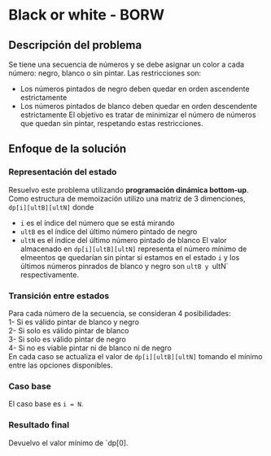 # Black or white - BORW 

## Descripción del problema

Se tiene una secuencia de números y se debe asignar un color a cada número: negro, blanco o sin pintar. Las restricciones son: <br>
- Los números pintados de negro deben quedar en orden ascendente estrictamente
- Los números pintados de blanco deben quedar en orden descendente estrictamente
El objetivo es tratar de minimizar el número de números que quedan sin pintar, respetando estas restricciones.

## Enfoque de la solución

### Representación del estado 
Resuelvo este problema utilizando **programación dinámica bottom-up**. Como estructura de memoización utilizo una matriz de 3 dimenciones, `dp[i][ultB][ultN]` donde 
- `i` es el índice del número que se está mirando
- `ultB` es el índice del último número pintado de negro
- `ultN` es el índice del último número pintado de blanco
El valor almacenado en `dp[i][ultB][ultN]` representa el número mínimo de elmeentos qe quedarían sin pintar si estamos en el estado `i` y los últimos números pinrados de blanco y negro son `ultB y `ultN` respectivamente.<br>

### Transición entre estados
Para cada número de la secuencia, se consideran 4 posibilidades: <br>
1- Si es válido pintar de blanco y negro <br>
2- Si solo es válido pintar de blanco <br>
3- Si solo es válido pintar de negro <br>
4- Si no es viable pintar ni de blanco ni de negro <br>
En cada caso se actualiza el valor de `dp[i][ultB][ultN]` tomando el mínimo entre las opciones disponibles. 

### Caso base
El caso base es `i = N`.

### Resultado final
Devuelvo el valor mínimo de `dp[0].

